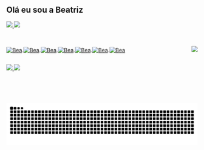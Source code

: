 ## Olá eu sou a Beatriz

<div>
  <a href="https://github.com/beatrizvitoriaa">
  <img height="180em" src="https://github-readme-stats.vercel.app/api?username=beatrizvitoriaa&show_icons=true&theme=dracula&include_all_commits=true&count_private=true"/>
  <img height="180em" src="https://github-readme-stats.vercel.app/api/top-langs/?username=beatrizvitoriaa&layout=compact&langs_count=16&theme=dracula"/>
</div>

##
    
<div style="display: inline_block"><br>
  <img align="center" alt="Bea" height="30" widht="40" src="https://cdn.jsdelivr.net/gh/devicons/devicon@latest/icons/html5/html5-original.svg"/>
  <img align="center" alt="Bea" height="30" widht="40" src="https://cdn.jsdelivr.net/gh/devicons/devicon@latest/icons/css3/css3-original.svg" />
  <img align="center" alt="Bea" height="30" widht="40" src="https://cdn.jsdelivr.net/gh/devicons/devicon@latest/icons/javascript/javascript-original.svg" />
  <img align="center" alt="Bea" height="30" widht="40" src="https://cdn.jsdelivr.net/gh/devicons/devicon@latest/icons/typescript/typescript-original.svg" />
  <img align="center" alt="Bea" height="30" widht="40" src="https://cdn.jsdelivr.net/gh/devicons/devicon@latest/icons/bootstrap/bootstrap-original.svg" />
  <img align="center" alt="Bea" height="30" widht="40" src="https://cdn.jsdelivr.net/gh/devicons/devicon@latest/icons/angular/angular-original.svg" />
  <img align="center" alt="Bea" height="30" widht="40" src="https://cdn.jsdelivr.net/gh/devicons/devicon@latest/icons/git/git-original.svg" />
  <img align="right" height="150" widht="250" alta="Bea" src="https://github.com/user-attachments/assets/70dfeb6f-f589-43dc-8c4b-ace73b3e795e">
</div>

##

<div>
  <a href="https://www.instagram.com/beatriz_vitoriaa/" target="_blank"><img src="https://img.shields.io/badge/Instagram-E4405F?style=for-the-badge&logo=instagram&logoColor=white" target="_blank">
  <a href="https://www.linkedin.com/in/beatrizvr/" target="_blank"><img src="https://img.shields.io/badge/LinkedIn-0077B5?style=for-the-badge&logo=linkedin&logoColor=white" target="_blank">
</div>

##

<picture align="center">
  <source media="(prefers-color-scheme: dark)" srcset="https://raw.githubusercontent.com/beatrizvitoriaa/beatrizvitoriaa/output/github-contribution-grid-snake-dark.svg">
  <source media="(prefers-color-scheme: light)" srcset="https://raw.githubusercontent.com/beatrizvitoriaa/beatrizvitoriaa/output/github-contribution-grid-snake-dark.svg">
  <img align="center" alt="github contribution grid snake animation" src="https://raw.githubusercontent.com/beatrizvitoriaa/beatrizvitoriaa/output/github-contribution-grid-snake.svg">
</picture>

